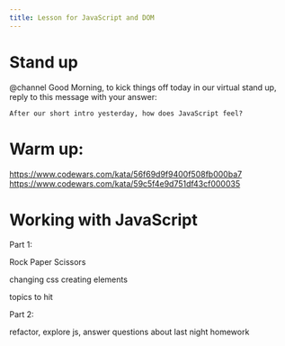 ```yaml
---
title: Lesson for JavaScript and DOM
---
```


# Stand up

@channel Good Morning, to kick things off today in our virtual stand up, reply to this message with your answer:

```
After our short intro yesterday, how does JavaScript feel?
```

# Warm up:

https://www.codewars.com/kata/56f69d9f9400f508fb000ba7
https://www.codewars.com/kata/59c5f4e9d751df43cf000035

# Working with JavaScript

Part 1:

Rock Paper Scissors

changing css
creating elements

topics to hit

Part 2:

refactor, explore js,
answer questions about last night homework
